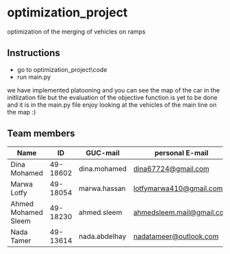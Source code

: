 # optimization_project
optimization of the merging of vehicles on ramps
## Instructions
- go to optimization_project\code
- run main.py

we have implemented platooning and you can see the map of the car in the initlization file
but the evaluation of the objective function is yet to be done and it is in the main.py file
enjoy looking at the vehicles of the main line on the map :) 

## Team members
| Name              | ID       | GUC-mail               | personal E-mail        |
|-------------------|----------|------------------------|------------------------|
| Dina Mohamed      | 49-18602 | dina.mohamed           |dina67724@gmail.com     |
| Marwa Lotfy       | 49-18054 | marwa.hassan          |lotfymarwa410@gmail.com  |
| Ahmed Mohamed Sleem |49-18230| ahmed.sleem            |ahmedsleem.mail@gmail.com|
| Nada Tamer        | 49-13614 | nada.abdelhay         |nadatameer@outlook.com   |

